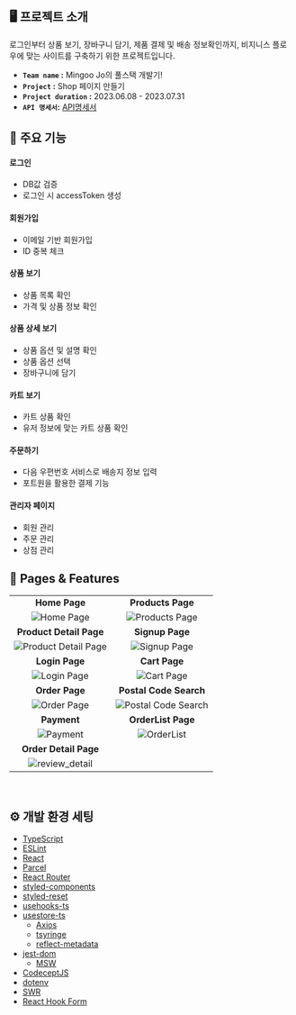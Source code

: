 ## 🖥️ 프로젝트 소개

로그인부터 상품 보기, 장바구니 담기, 제품 결제 및 배송 정보확인까지, 비지니스 플로우에 맞는 사이트를 구축하기 위한 프로젝트입니다.

- **`Team name` :**  Mingoo Jo의 풀스택 개발기!
- **`Project` :** Shop 페이지 만들기
- **`Project duration` :** 2023.06.08 - 2023.07.31
- **`API 명세서`:** [API명세서](https://www.notion.so/API-fa79f073d65a4453a6631155f00c2694)

## 📌 주요 기능

#### 로그인
- DB값 검증
- 로그인 시 accessToken 생성

#### 회원가입
- 이메일 기반 회원가입
- ID 중복 체크

#### 상품 보기
- 상품 목록 확인
- 가격 및 상품 정보 확인

#### 상품 상세 보기
- 상품 옵션 및 설명 확인
- 상품 옵션 선택
- 장바구니에 담기

#### 카트 보기
- 카트 상품 확인
- 유저 정보에 맞는 카트 상품 확인

#### 주문하기
- 다음 우편번호 서비스로 배송지 정보 입력
- 포트원을 활용한 결제 기능

#### 관리자 페이지 
- 회원 관리
- 주문 관리
- 상점 관리


## 🌟 Pages & Features
|                                                              |                                                              |
| :----------------------------------------------------------: | :----------------------------------------------------------: |
|        **Home Page**                           |                 **Products Page**                 |
| ![Home Page](https://github.com/mingoojo/project-shop-image/blob/main/pages-01.jpg?raw=true) |![Products Page](https://github.com/mingoojo/project-shop-image/blob/main/pages-02.jpg?raw=true)|
|        **Product Detail Page**                           |                 **Signup Page**                 |
|![Product Detail Page](https://github.com/mingoojo/project-shop-image/blob/main/pages-03.jpg?raw=true)|![Signup Page](https://github.com/mingoojo/project-shop-image/blob/main/pages-04.jpg?raw=true)|
|                    **Login Page**                     |                     **Cart Page**                    |
| ![Login Page](https://github.com/mingoojo/project-shop-image/blob/main/pages-05.jpg?raw=true)| ![Cart Page](https://github.com/mingoojo/project-shop-image/blob/main/pages-06.jpg?raw=true)|
|                    **Order Page**                     |                 **Postal Code Search**                  |
| ![Order Page](https://github.com/mingoojo/project-shop-image/blob/main/pages-07.jpg?raw=true) | ![Postal Code Search](https://github.com/mingoojo/project-shop-image/blob/main/pages-08.jpg?raw=true) |
|                    **Payment**                     |                 **OrderList Page**                  |
|![Payment](https://github.com/mingoojo/project-shop-image/blob/main/pages-09.jpg?raw=true) | ![OrderList](https://github.com/mingoojo/project-shop-image/blob/main/pages-10.jpg?raw=true)|
|                    **Order Detail Page**                     |
|![review_detail](https://github.com/mingoojo/project-shop-image/blob/main/pages-11.jpg?raw=true)|
<br/>

## ⚙️ 개발 환경 세팅

- [TypeScript](https://www.typescriptlang.org/)
- [ESLint](https://eslint.org/)
- [React](https://react.dev/)
- [Parcel](https://parceljs.org/)
- [React Router](https://github.com/remix-run/react-router)
- [styled-components](https://github.com/styled-components/styled-components)
- [styled-reset](https://github.com/zacanger/styled-reset)
- [usehooks-ts](https://github.com/juliencrn/usehooks-ts)
- [usestore-ts](https://github.com/seed2whale/usestore-ts)
    - [Axios](https://github.com/axios/axios)
    - [tsyringe](https://github.com/microsoft/tsyringe)
    - [reflect-metadata](https://github.com/rbuckton/reflect-metadata)
- [jest-dom](https://github.com/testing-library/jest-dom)
    - [MSW](https://github.com/mswjs/msw)
- [CodeceptJS](https://codecept.io/)
- [dotenv](https://github.com/motdotla/dotenv)
- [SWR](https://swr.vercel.app/ko)
- [React Hook Form](https://react-hook-form.com/)
